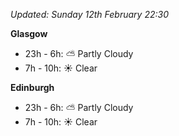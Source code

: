 *Updated: Sunday 12th February 22:30*

**Glasgow**

* 23h - 6h: :partly_sunny: Partly Cloudy
* 7h - 10h: :sunny: Clear

**Edinburgh**

* 23h - 6h: :partly_sunny: Partly Cloudy
* 7h - 10h: :sunny: Clear
